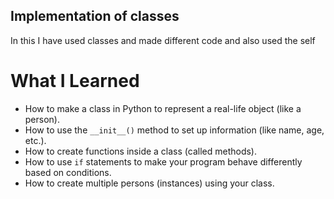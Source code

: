## Implementation of classes
In this I have used classes and made different code and also used the self 
#  What I Learned
- How to make a class in Python to represent a real-life object (like a person).
- How to use the `__init__()` method to set up information (like name, age, etc.).
- How to create functions inside a class (called methods).
- How to use `if` statements to make your program behave differently based on conditions.
- How to create multiple persons (instances) using your class.

